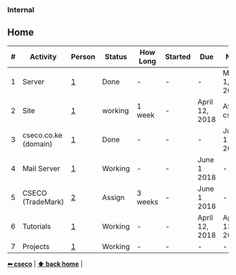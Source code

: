 ### Internal

## Home
\# | Activity   | Person | Status | How Long | Started | Due  | Next | Notes                                                                                              
-- | ---------- | ------ | ------ | -------- | ------- | ---- | ---- | ------------------------------------------------------
1  | Server    | [1](https://github.com/cseco/cseco/blob/dev/internal/PEOPLE.md) | Done | - | - | - | May 1, 2018 | - 
2  | Site    | [1](https://github.com/cseco/cseco/blob/dev/internal/PEOPLE.md) | working | 1 week | - | April 12, 2018 | After csyma | - 
3  | cseco.co.ke (domain)   | [1](https://github.com/cseco/cseco/blob/dev/internal/PEOPLE.md) | Done | - | - | - | June 1 2018 | - 
4  | Mail Server    | [1](https://github.com/cseco/cseco/blob/dev/internal/PEOPLE.md) | Working | - | - | June 1 2018 | - | spam issues
5  | CSECO (TradeMark)    | [2](https://github.com/cseco/cseco/blob/dev/internal/PEOPLE.md) | Assign | 3 weeks | - | June 1 2018 | - | -
6  | Tutorials    | [1](https://github.com/cseco/cseco/blob/dev/internal/PEOPLE.md) | Working | - | - | April 12, 2018 | April 13, 2018 | Always working
7  | Projects    | [1](https://github.com/cseco/cseco/blob/dev/internal/PEOPLE.md) | Working | - | - | - | - | -

**[⬅ cseco](http://github.com/cseco/cseco/tree/dev)** | **[⬆ back home](#home)** |